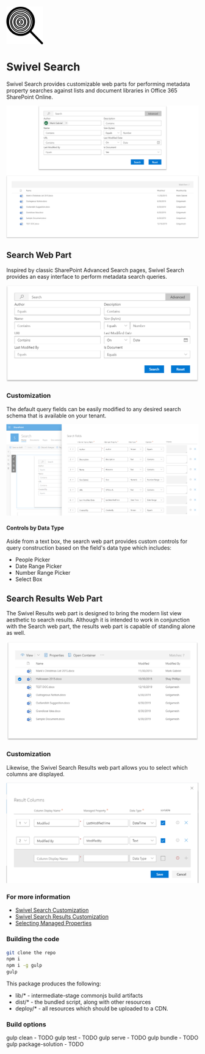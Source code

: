 ![logo](./assets/swivel-logo.png)
# Swivel Search

Swivel Search provides customizable web parts for performing metadata property searches against lists and document libraries in Office 365 SharePoint Online.

![Swivel Search](./assets/Swivel-Search.png)

## Search Web Part

Inspired by classic SharePoint Advanced Search pages, Swivel Search provides an easy interface to perform metadata search queries.

![Search Interface](./assets/Search.Interface.png)

### Customization

The default query fields can be easily modified to any desired search schema that is available on your tenant. 

![Search Interface Properties](./assets/Search.Fields.png)

#### Controls by Data Type

Aside from a text box, the search web part provides custom controls for query construction based on the field's data type which includes:

* People Picker
* Date Range Picker
* Number Range Picker
* Select Box

## Search Results Web Part

The Swivel Results web part is designed to bring the modern list view aesthetic to search results. Although it is intended to work in conjunction with the Search web part, the results web part is capable of standing alone as well.

![Search Results Interface](./assets/Results.Interface.png)

### Customization

Likewise, the Swivel Search Results web part allows you to select which columns are displayed.

![Search Results Columns](./assets/Results.Columns.png)

### For more information

* [Swivel Search Customization](./Search-Customization.md)
* [Swivel Search Results Customization](./Results-Customization.md)
* [Selecting Managed Properties](./Selecting-Managed-Properties.md)

### Building the code

```bash
git clone the repo
npm i
npm i -g gulp
gulp
```

This package produces the following:

* lib/* - intermediate-stage commonjs build artifacts
* dist/* - the bundled script, along with other resources
* deploy/* - all resources which should be uploaded to a CDN.

### Build options

gulp clean - TODO
gulp test - TODO
gulp serve - TODO
gulp bundle - TODO
gulp package-solution - TODO
